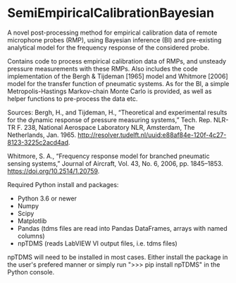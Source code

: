 # SemiEmpiricalCalibrationBayesian
A novel post-processing method for empirical calibration data of remote microphone probes (RMP), 
using Bayesian inference (BI) and pre-existing analytical model for the frequency response of the considered probe.

Contains code to process empirical calibration data of RMPs, and unsteady pressure measurements with these RMPs.
Also includes the code implementation of the Bergh & Tijdeman [1965] model and Whitmore [2006] model for the transfer function of pneumatic systems.
As for the BI, a simple Metropolis-Hastings Markov-chain Monte Carlo is provided, as well as helper functions to pre-process the data etc.

Sources:
Bergh, H., and Tijdeman, H., “Theoretical and experimental results for the dynamic response
of pressure measuring systems,” Tech. Rep. NLR-TR F. 238, National Aerospace Laboratory NLR,
Amsterdam, The Netherlands, Jan. 1965. http://resolver.tudelft.nl/uuid:e88af84e-120f-4c27-8123-3225c2acd4ad.

Whitmore, S. A., “Frequency response model for branched pneumatic sensing systems,” Journal of Aircraft,
Vol. 43, No. 6, 2006, pp. 1845–1853. https://doi.org/10.2514/1.20759.



Required Python install and packages:
- Python 3.6 or newer
- Numpy
- Scipy
- Matplotlib
- Pandas (tdms files are read into Pandas DataFrames, arrays with named columns)
- npTDMS (reads LabVIEW VI output files, i.e. tdms files)

npTDMS will need to be installed in most cases. Either install the package in the user's prefered manner or simply run ">>> pip install npTDMS" in the Python console.
